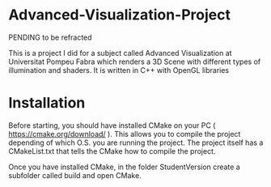 # Advanced-Visualization-Project 

PENDING to be refracted

This is a project I did for a subject called Advanced Visualization at Universitat Pompeu Fabra which renders a 3D Scene with different types of illumination and shaders.
It is written in C++ with OpenGL libraries

# Installation

Before starting, you should have installed CMake on your PC ( https://cmake.org/download/ ). This allows you to compile the project depending of which O.S. you are running the project.
The project itself has a CMakeList.txt that tells the CMake how to compile the project.

Once you have installed CMake, in the folder StudentVersion create a subfolder called build and open CMake.

